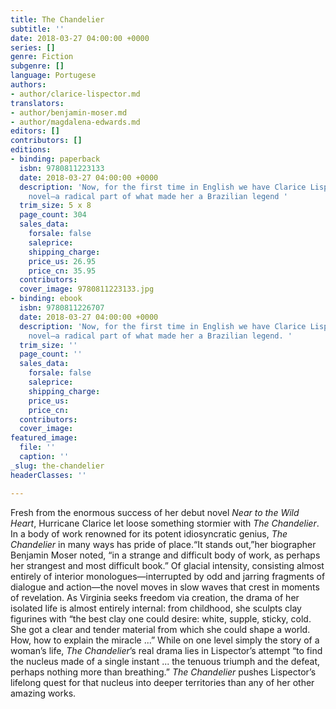 ```yaml
---
title: The Chandelier
subtitle: ''
date: 2018-03-27 04:00:00 +0000
series: []
genre: Fiction
subgenre: []
language: Portugese
authors:
- author/clarice-lispector.md
translators:
- author/benjamin-moser.md
- author/magdalena-edwards.md
editors: []
contributors: []
editions:
- binding: paperback
  isbn: 9780811223133
  date: 2018-03-27 04:00:00 +0000
  description: 'Now, for the first time in English we have Clarice Lispector’s second
    novel—a radical part of what made her a Brazilian legend '
  trim_size: 5 x 8
  page_count: 304
  sales_data:
    forsale: false
    saleprice: 
    shipping_charge: 
    price_us: 26.95
    price_cn: 35.95
  contributors: 
  cover_image: 9780811223133.jpg
- binding: ebook
  isbn: 9780811226707
  date: 2018-03-27 04:00:00 +0000
  description: 'Now, for the first time in English we have Clarice Lispector’s second
    novel—a radical part of what made her a Brazilian legend. '
  trim_size: ''
  page_count: ''
  sales_data:
    forsale: false
    saleprice: 
    shipping_charge: 
    price_us: 
    price_cn: 
  contributors: 
  cover_image: 
featured_image:
  file: ''
  caption: ''
_slug: the-chandelier
headerClasses: ''

---
```

Fresh from the enormous success of her debut novel _Near to the Wild Heart_, Hurricane Clarice let loose something stormier with _The Chandelier_. In a body of work renowned for its potent idiosyncratic genius, _The Chandelier_ in many ways has pride of place.“It stands out,”her biographer Benjamin Moser noted, “in a strange and difficult body of work, as perhaps her strangest and most difficult book.” Of glacial intensity, consisting almost entirely of interior monologues—interrupted by odd and jarring fragments of dialogue and action—the novel moves in slow waves that crest in moments of revelation. As Virginia seeks freedom via creation, the drama of her isolated life is almost entirely internal: from childhood, she sculpts clay figurines with “the best clay one could desire: white, supple, sticky, cold. She got a clear and tender material from which she could shape a world. How, how to explain the miracle ...” While on one level simply the story of a woman’s life, _The Chandelier_’s real drama lies in Lispector’s attempt “to find the nucleus made of a single instant ... the tenuous triumph and the defeat, perhaps nothing more than breathing.” _The Chandelier_ pushes Lispector’s lifelong quest for that nucleus into deeper territories than any of her other amazing works.

